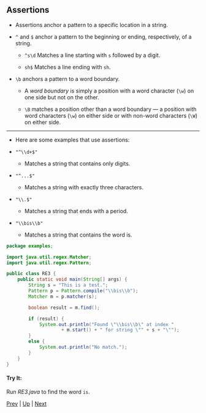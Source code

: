 ## Assertions

* Assertions anchor a pattern to a specific location in a string.

* `^` and `$` anchor a pattern to the beginning or ending, respectively, of a string.

  * `^s\d` Matches a line starting with `s` followed by a digit.

  * `sh$` Matches a line ending with `sh`.

* `\b` anchors a pattern to a word boundary.

  * A *word boundary* is simply a position with a word character (`\w`) on one side but not on the other.

  * `\B` matches a position other than a word boundary — a position with word characters (`\w`) on either side or with non-word characters (`\W`) on either side.

<hr>

* Here are some examples that use assertions:

* `"^\\d+$"`

  * Matches a string that contains only digits.

* `"^...$"`

  * Matches a string with exactly three characters.

* `"\\.$"`

  * Matches a string that ends with a period.

* `"\\bis\\b"`

  * Matches a string that contains the word is.

```java
package examples;

import java.util.regex.Matcher;
import java.util.regex.Pattern;

public class RE3 {
    public static void main(String[] args) {
        String s = "This is a test.";
        Pattern p = Pattern.compile("\\bis\\b");
        Matcher m = p.matcher(s);

        boolean result = m.find();

        if (result) {
            System.out.println("Found \"\\bis\\b\" at index "
                    + m.start() + " for string \"" + s + "\"");
        }
        else {
            System.out.println("No match.");
        }
    }
}

```

#### Try It:
Run *RE3.java* to find the word `is`.

[Prev](PatternMatchingandRegularExpressions.md) | [Up](../README.md) | [Next](ThePatternClass.md)

